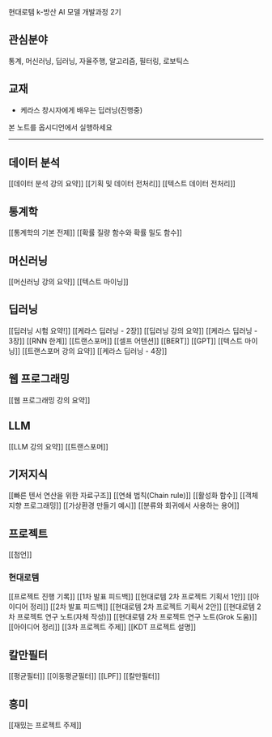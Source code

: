 
현대로템 k-방산 AI 모델 개발과정 2기

## 관심분야
통계, 머신러닝, 딥러닝, 자율주행, 알고리즘, 필터링, 로보틱스

## 교재
- 케라스 창시자에게 배우는 딥러닝(진행중)


본 노트를 옵시디언에서 실행하세요

---

## 데이터 분석
[[데이터 분석 강의 요약]]
[[기획 및 데이터 전처리]]
[[텍스트 데이터 전처리]]

## 통계학
[[통계학의 기본 전제]]
[[확률 질량 함수와 확률 밀도 함수]]

## 머신러닝
[[머신러닝 강의 요약]]
[[텍스트 마이닝]]

## 딥러닝
[[딥러닝 시험 요약!]]
[[케라스 딥러닝 - 2장]]
[[딥러닝 강의 요약]]
[[케라스 딥러닝 - 3장]]
[[RNN 한계]]
[[트랜스포머]]
[[셀프 어텐션]]
[[BERT]]
[[GPT]]
[[텍스트 마이닝]]
[[트랜스포머 강의 요약]]
[[케라스 딥러닝 - 4장]]

## 웹 프로그래밍
[[웹 프로그래밍 강의 요약]]

## LLM
[[LLM 강의 요약]]
[[트랜스포머]]

## 기저지식
[[빠른 텐서 연산을 위한 자료구조]]
[[연쇄 법칙(Chain rule)]]
[[활성화 함수]]
[[객체 지향 프로그래밍]]
[[가상환경 만들기 예시]]
[[분류와 회귀에서 사용하는 용어]]

## 프로젝트
[[첨언]]
### 현대로템
[[프로젝트 진행 기록]]
[[1차 발표 피드백]]
[[현대로템 2차 프로젝트 기획서 1안]]
[[아이디어 정리]]
[[2차 발표 피드백]]
[[현대로템 2차 프로젝트 기획서 2안]]
[[현대로템 2차 프로젝트 연구 노트(자체 작성)]]
[[현대로템 2차 프로젝트 연구 노트(Grok 도움)]]
[[아이디어 정리]]
[[3차 프로젝트 주제]]
[[KDT 프로젝트 설명]]

## 칼만필터
[[평균필터]]
[[이동평균필터]]
[[LPF]]
[[칼만필터]]

## 흥미
[[재밌는 프로젝트 주제]]